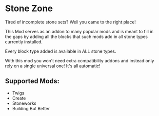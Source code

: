 # Stone Zone

Tired of incomplete stone sets? Well you came to the right place!

This Mod serves as an addon to many popular mods and is meant to fill in the gaps by adding all the blocks that such mods add in all stone types currently installed.

Every block type added is available in ALL stone types.

With this mod you won't need extra compatibility addons and instead only rely on a single universal one! It's all automatic!

## Supported Mods:
- Twigs
- Create
- Stoneworks
- Building But Better